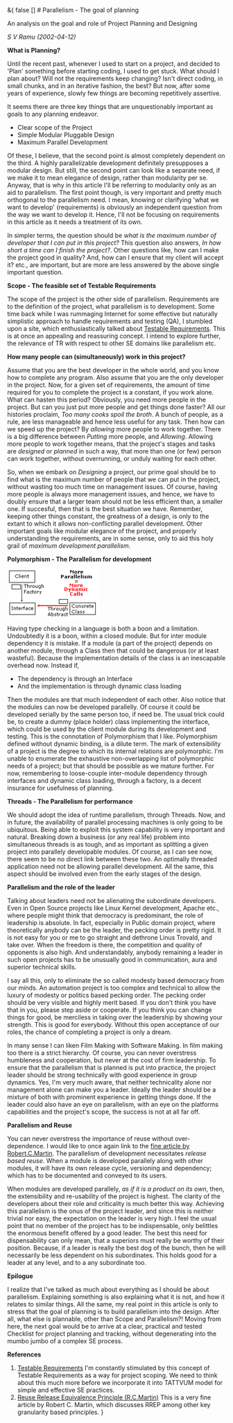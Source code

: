 &{<nil> false <nil> <nil> [] <nil> <nil> <nil> <nil> # Parallelism - The goal of planning

An analysis on the goal and role of Project Planning and Designing

*S V Ramu (2002-04-12)*

**What is Planning?**

Until the recent past, whenever I used to start on a project, and decided to 'Plan' something before starting coding, I used to get stuck. What should I plan about? Will not the requirements keep changing? Isn't direct coding, in small chunks, and in an iterative fashion, the best? But now, after some years of experience, slowly few things are becoming repetitively assertive.

It seems there are three key things that are unquestionably important as goals to any planning endeavor.

- Clear scope of the Project
- Simple Modular Pluggable Design
- Maximum Parallel Development

Of these, I believe, that the second point is almost completely dependent on the third. A highly parallelizable development definitely presupposes a modular design. But still, the second point can look like a separate need, if we make it to mean elegance of design, rather than modularity per se. Anyway, that is why in this article I'll be referring to modularity only as an aid to parallelism. The first point though, is very important and pretty much orthogonal to the parallelism need. I mean, knowing or clarifying 'what we want to develop' (requirements) is obviously an independent question from the way we want to develop it. Hence, I'll not be focusing on requirements in this article as it needs a treatment of its own.

In simpler terms, the question should be *what is the maximum number of developer that I can put in this project?* This question also answers, *In how short a time can I finish the project?*. Other questions like, how can I make the project good in quality? And, how can I ensure that my client will accept it? etc., are important, but are more are less answered by the above single important question.

**Scope - The feasible set of Testable Requirements**

The scope of the project is the other side of parallelism. Requirements are to the definition of the project, what parallelism is to development. Some time back while I was rummaging Internet for some effective but naturally simplistic approach to handle requirements and testing (QA), I stumbled upon a site, which enthusiastically talked about [Testable Requirements](https://www.testablerequirements.com/). This is at once an appealing and reassuring concept. I intend to explore further, the relevance of TR with respect to other SE domains like parallelism etc.

**How many people can (simultaneously) work in this project?**

Assume that you are the best developer in the whole world, and you know how to complete any program. Also assume that you are the only developer in the project. Now, for a given set of requirements, the amount of time required for you to complete the project is a constant, if you work alone. What can hasten this period? Obviously, you need more people in the project. But can you just put more people and get things done faster? All our histories proclaim, *Too many cooks spoil the broth*. A bunch of people, as a rule, are less manageable and hence less useful for any task. Then how can we speed up the project? By *allowing* more people to work together. There is a big difference between *Putting* more people, and *Allowing*. Allowing more people to work together means, that the project's stages and tasks are *designed* or *planned* in such a way, that more than one (or few) person can work together, without overrunning, or unduly waiting for each other.

So, when we embark on *Designing* a project, our prime goal should be to find what is the maximum number of people that we can put in the project, without wasting too much time on management issues. Of course, having more people is always more management issues, and hence, we have to doubly ensure that a larger team should not be less efficient than, a smaller one. If succesful, then that is the best situation we have. Remember, keeping other things constant, the greatness of a design, is only to the extant to which it allows non-conflicting parallel development. Other important goals like modular elegance of the project, and properly understanding the requirements, are in some sense, only to aid this holy grail of *maximum development parallelism*.

**Polymorphism - The Parallelism for development**

![img](/assets/images/Parallelism%20-%20The%20goal%20of%20planning/f6cc92b4106ac44b0cea8756a301b048.jpg)

Having type checking in a language is both a boon and a limitation. Undoubtedly it is a boon, within a closed module. But for inter module dependency it is mistake. If a module (a part of the project) depends on another module, through a Class then that could be dangerous (or at least wasteful). Because the implementation details of the class is an inescapable overhead now. Instead if,

- The dependency is through an Interface
- And the implementation is through dynamic class loading

Then the modules are that much independent of each other. Also notice that the modules can now be developed parallelly. Of course it could be developed serially by the same person too, if need be. The usual trick could be, to create a dummy (place holder) class implementing the interface, which could be used by the client module during its development and testing. This is the connotation of Polymorphism that I like. Polymorphism defined without dynamic binding, is a dilute term. The mark of extensibility of a project is the degree to which its internal relations are polymorphic. I'm unable to enumerate the exhaustive non-overlapping list of polymorphic needs of a project; but that should be possible as we mature further. For now, remembering to loose-couple inter-module dependency through interfaces and dynamic class loading, through a factory, is a decent insurance for usefulness of planning.

**Threads - The Parallelism for performance**

We should adopt the idea of runtime parallelism, through Threads. Now, and in future, the availability of parallel processing machines is only going to be ubiquitous. Being able to exploit this system capability is very important and natural. Breaking down a business (or any real life) problem into simultaneous threads is as tough, and as important as splitting a given project into parallely developable modules. Of course, as I can see now, there seem to be no direct link between these two. An optimally threaded application need not be allowing parallel development. All the same, this aspect should be involved even from the early stages of the design.

**Parallelism and the role of the leader**

Talking about leaders need not be alienating the subordinate developers. Even in Open Source projects like Linux Kernel development, Apache etc., where people might think that democracy is predominant, the role of leadership is absolute. In fact, especially in Public domain project, where theoretically anybody can be the leader, the pecking order is pretty rigid. It is not easy for you or me to go straight and dethrone Linus Trovald, and take over. When the freedom is there, the competition and quality of opponents is also high. And understandably, anybody remaining a leader in such open projects has to be unusually good in communication, aura and superior technical skills.

I say all this, only to eliminate the so called modesty based democracy from our minds. An automation project is too complex and technical to allow the luxury of modesty or politics based pecking order. The pecking order should be very visible and highly merit based. If you don't think you have that in you, please step aside or cooperate. If you think you can change things for good, be merciless in taking over the leadership by showing your strength. This is good for everybody. Without this open acceptance of our roles, the chance of completing a project is only a dream.

In many sense I can liken Film Making with Software Making. In film making too there is a strict hierarchy. Of course, you can never overstress humbleness and cooperation, but never at the cost of firm leadership. To ensure that the parallelism that is planned is put into practice, the project leader should be strong technically with good experience in group dynamics. Yes, I'm very much aware, that neither technicality alone nor management alone can make you a leader. Ideally the leader should be a mixture of both with prominent experience in getting things done. If the leader could also have an eye on parallelism, with an eye on the platforms capabilities and the project's scope, the success is not at all far off.

**Parallelism and Reuse**

You can never overstress the importance of reuse without over-dependence. I would like to once again link to the [fine article by Robert.C.Martin](https://www.objectmentor.com/publications/granularity.pdf). The parallelism of development necessitates *release based reuse*. When a module is developed parallely along with other modules, it will have its own release cycle, versioning and dependency; which has to be documented and conveyed to its users.

When modules are developed parallely, *as if it is a product on its own*, then, the extensibility and re-usability of the project is highest. The clarity of the developers about their role and criticality is much better this way. Achieving this parallelism is the onus of the project leader, and since this is neither trivial nor easy, the expectation on the leader is very high. I feel the usual point that no member of the project has to be indispensable, only belittles the enormous benefit offered by a good leader. The best this need for dispensability can only mean, that a superiors must really be worthy of their position. Because, if a leader is really the best dog of the bunch, then he will necessarily be less dependent on his subordinates. This holds good for a leader at any level, and to a any subordinate too.

**Epilogue**

I realize that I've talked as much about everything as I should be about parallelism. Explaining something is also explaining what it is not, and how it relates to similar things. All the same, my real point in this article is only to stress that the goal of planning is to build parallelism into the design. After all, what else is plannable, other than Scope and Parallelism?! Moving from here, the next goal would be to arrive at a clear, practical and tested Checklist for project planning and tracking, without degenerating into the mumbo jumbo of a complex SE process.

**References**

1.  [Testable Requirements](https://www.testablerequirements.com/)
    I'm constantly stimulated by this concept of Testable Requirements as a way for project scoping. We need to think about this much more before we incorporate it into TATTVUM model for simple and effective SE practices.
2.  [Reuse Release Equivalence Principle (R.C.Martin)](https://www.objectmentor.com/publications/granularity.pdf)
    This is a very fine article by Robert C. Martin, which discusses RREP among other key granularity based principles.
}
